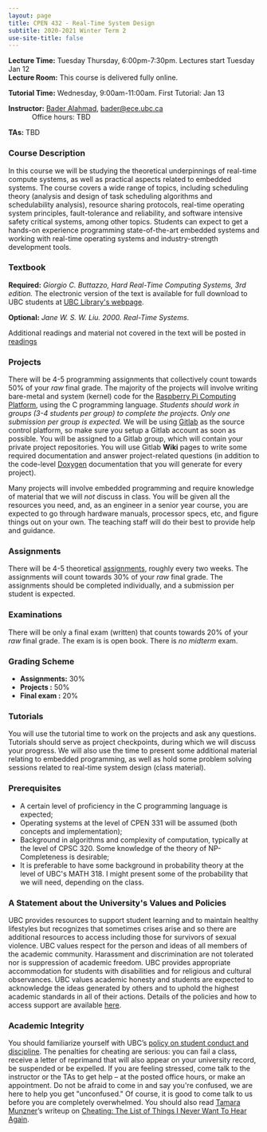 ```yaml
---
layout: page
title: CPEN 432 - Real-Time System Design
subtitle: 2020-2021 Winter Term 2
use-site-title: false
---
```


**Lecture Time:** Tuesday Thursday, 6:00pm-7:30pm. Lectures start Tuesday Jan 12  
**Lecture Room:** This course is delivered fully online.   

**Tutorial Time:** Wednesday, 9:00am-11:00am. First Tutorial: Jan 13
<!-- **Tutorial Room:** Frank Forward 317   -->


**Instructor:** [Bader Alahmad](https://blogs.ubc.ca/bader), [bader@ece.ubc.ca](mailto:bader@ece.ubc.ca)  
&nbsp;&nbsp;&nbsp;&nbsp;&nbsp;&nbsp;&nbsp;&nbsp;&nbsp;&nbsp;&nbsp;&nbsp;Office hours: TBD  


**TAs:** TBD <!-- TBD Nusrat Mehajabin   -->
	<!-- &nbsp;&nbsp;&nbsp;&nbsp;&nbsp;&nbsp;&nbsp;&nbsp;Office hours: Tue 10:00am-11:00am, MCLD 211   -->
	
  
### Course Description
In this course we will be studying the theoretical underpinnings of real-time compute systems, as well as practical aspects related to embedded systems. The course covers a wide range of topics, including scheduling theory (analysis and design of task scheduling algorithms and schedulability analysis), resource sharing protocols, real-time operating system principles, fault-tolerance and reliability, and software intensive safety critical systems, among other topics. Students can expect to get a hands-on experience programming state-of-the-art embedded systems and working with real-time operating systems and industry-strength development tools.


### Textbook
**Required:** *Giorgio C. Buttazzo, Hard Real-Time Computing Systems, 3rd edition.* The electronic version of the text is available for full download to UBC students at [UBC Library's webpage](http://www.library.ubc.ca).  

**Optional:** _Jane W. S. W. Liu. 2000. Real-Time Systems_.  

Additional readings and material not covered in the text will be posted in [readings](https://cpen432.github.io/readings)


### Projects
There will be 4-5 programming assignments that collectively count towards 50% of your _raw_ final grade. The majority of the projects will involve writing bare-metal and system (kernel) code for the [Raspberry Pi Computing Platform](https://www.raspberrypi.org/products/raspberry-pi-2-model-b/), using the C programming language. _Students should work in groups (3-4 students per group) to complete the projects. Only one submission per group is expected._ We will be using [Gitlab](https://www.gitlab.com "Gitlab") as the source control platform, so make sure you setup a Gitlab account as soon as possible. You will be assigned to a Gitlab group, which will contain your private project repositories. You will use Gitlab **Wiki** pages to write some required documentation and answer project-related questions (in addition to the code-level [Doxygen](http://www.stack.nl/~dimitri/doxygen/ "Doxygen") documentation that you will generate for every project). 

Many projects will involve embedded programming and require knowledge of material that we will *not* discuss in class. You will be given all the resources you need, and, as an engineer in a senior year course, you are expected to go through hardware manuals, processor specs, etc, and figure things out on your own. The teaching staff will do their best to provide help and guidance. 

### Assignments
There will be 4-5 theoretical [assignments](https://cpen432.github.io/assignments/), roughly every two weeks. The assignments will count towards 30% of your _raw_ final grade. The assignments should be completed individually, and a submission per student is expected.



### Examinations
There will be only a final exam (written) that counts towards 20% of your _raw_ final grade. The exam is is open book. <!-- The instructor reserves the right to assign a take-home exam for partial or full credit towards the final exam. --> 
There is _no midterm_ exam.



### Grading Scheme
* **Assignments:** 30%
* **Projects   :** 50%
* **Final exam :** 20%  


### Tutorials
You will use the tutorial time to work on the projects and ask any questions. Tutorials should serve as project checkpoints, during which we will discuss your progress. We will also use the time to present some additional material relating to embedded programming, as well as hold some problem solving sessions related to real-time system design (class material).


### Prerequisites
* A certain level of proficiency in the C programming language is expected;
* Operating systems at the level of CPEN 331 will be assumed (both concepts and implementation);
* Background in algorithms and complexity of computation, typically at the level of CPSC 320. Some knowledge of the theory of NP-Completeness is desirable;
* It is preferable to have some background in probability theory at the level of UBC's MATH 318. I might present some of the probability that we will need, depending on the class.

### A Statement about the University's Values and Policies
UBC provides resources to support student learning and to maintain
healthy lifestyles but recognizes that sometimes crises arise and so
there are additional resources to access including those for survivors
of sexual violence. UBC values respect for the person and ideas of
all members of the academic community. Harassment and
discrimination are not tolerated nor is suppression of academic
freedom. UBC provides appropriate accommodation for students
with disabilities and for religious and cultural observances. UBC
values academic honesty and students are expected to acknowledge
the ideas generated by others and to uphold the highest academic
standards in all of their actions. Details of the policies and how to
access support are available [here](https://senate.ubc.ca/policies-resources-support-student-success).

### Academic Integrity
You should familiarize yourself with UBC’s [policy on student conduct and discipline](http://www.calendar.ubc.ca/vancouver/index.cfm?tree=3,54,0,0). The penalties for cheating are serious: you can fail a class, receive a letter of reprimand that will also appear on your university record, be suspended or be expelled.
If you are feeling stressed, come talk to the instructor or the TAs to get help – at the posted office hours, or make an appointment. Do not be afraid to come in and say you're confused, we are here to help you get "unconfused." Of course, it is good to come talk to us before you are completely overwhelmed.
You should also read [Tamara Munzner](http://www.cs.ubc.ca/~tmm/)’s writeup on [Cheating: The List of Things I Never Want To Hear Again](http://www.cs.ubc.ca/~tmm/courses/cheat.html).

